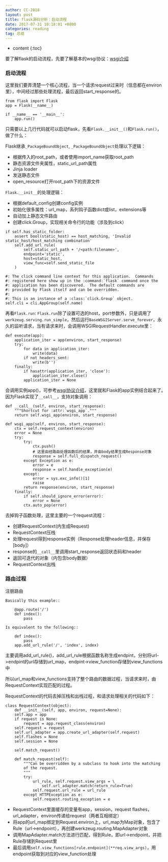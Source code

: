 ```yaml
---
author: CC-2018
layout: post
title: flask源码分析：启动流程
date: 2017-07-31 10:18:01 +0800
categories: reading
tag: 总结
---
```


* content
{:toc}

要了解flask的启动流程，先要了解基本的wsgi协议：[wsgi介绍](http://cizixs.com/2014/11/08/understand-wsgi)

### 启动流程

这里我们要弄清楚一个核心流程，当一个请求request过来时（信息都在environ里），中间经过那些处理流程，最后返回start_response的。

```
from flask import Flask
app = Flask(__name__)

if __name__ == '__main__':
    app.run()
```
只需要以上几行代码就可以启动flask，先看`Flask.__init__()`和`Flask.run()`，做了什么：

Flask继承`_PackageBoundObject`, `_PackageBoundObject`处理以下逻辑：

+ 根据传入的root_path，或者使用import_name获取root_path
+ 静态资源文件夹属性，static_url_path属性
+ Jinja loader
+ 发送静态文件
+ open_resource打开root_path下的资源文件

`Flask.__init__`的处理逻辑：

+ 根据default_config创建config实例
+ 初始化很多属性：url_map，系列钩子函数dict或list，extensions等
+ 自动加上静态文件路由
+ 创建click.Group，实现相关命令行的功能（涉及到click）

```
if self.has_static_folder:
    assert bool(static_host) == host_matching, 'Invalid static_host/host_matching combination'
    self.add_url_rule(
        self.static_url_path + '/<path:filename>',
        endpoint='static',
        host=static_host,
        view_func=self.send_static_file
    )

#: The click command line context for this application.  Commands
#: registered here show up in the :command:`flask` command once the
#: application has been discovered.  The default commands are
#: provided by Flask itself and can be overridden.
#:
#: This is an instance of a :class:`click.Group` object.
self.cli = cli.AppGroup(self.name)
```

再看`Flask.run`: `Flask.run`除了设置可选的host，port参数外，只是调用了`werkzeug.serving.run_simple`，然后运行`BaseWSGIServer.serve_forever`，永久的监听请求，当有请求来时，会调用WSGIRequestHandler.execute里：
```
def execute(app):
    application_iter = app(environ, start_response)
    try:
        for data in application_iter:
            write(data)
        if not headers_sent:
            write(b'')
    finally:
        if hasattr(application_iter, 'close'):
            application_iter.close()
        application_iter = None
```

会调用实例app()，可参考[wsgi协议介绍](http://cizixs.com/2014/11/08/understand-wsgi)，这里就和Flask的app实例结合起来了。因为Flask实现了`__call__`，支持对象调用：

```
def __call__(self, environ, start_response):
    """Shortcut for :attr:`wsgi_app`."""
    return self.wsgi_app(environ, start_response)

def wsgi_app(self, environ, start_response):
    ctx = self.request_context(environ)
    error = None
    try:
        try:
            ctx.push()
            # 这里由经路由处理函数后的结果，并由body结果生成Response对象
            response = self.full_dispatch_request()
        except Exception as e:
            error = e
            response = self.handle_exception(e)
        except:
            error = sys.exc_info()[1]
            raise
        return response(environ, start_response)
    finally:
        if self.should_ignore_error(error):
            error = None
        ctx.auto_pop(error)
```

去掉钩子函数处理，这里主要的一个request流程：
+ 创建RequestContext(内生成Request)
+ RequestContext压栈
+ 处理request得到response实例（Response处理header信息，并保存[body]）
+ response的`__call__`里调用start_response返回状态码和header
+ 返回可迭代的对象（内包含body数据）
+ RequestContext出栈


### 路由过程

注册路由
```
Basically this example::

    @app.route('/')
    def index():
        pass

Is equivalent to the following::

    def index():
        pass
    app.add_url_rule('/', 'index', index)
```

主要调用add_url_rule()，add_url_rule根据函数名称生成endpint，分别将url->endpint的url存储到url_map，endpint->view_function存储到view_functions中

所以url_map和view_functions支持了整个路由的数据过程，当请求来时，由RequestContext实现匹配的过程。

RequestContext的代码去掉压栈和出栈过程，和请求处理相关的代码如下：

```
class RequestContext(object):
    def __init__(self, app, environ, request=None):
    self.app = app
    if request is None:
        request = app.request_class(environ)
    self.request = request
    self.url_adapter = app.create_url_adapter(self.request)
    self.flashes = None
    self.session = None

    self.match_request()

    def match_request(self):
        """Can be overridden by a subclass to hook into the matching
        of the request.
        """
        try:
            url_rule, self.request.view_args = \
                self.url_adapter.match(return_rule=True)
            self.request.url_rule = url_rule
        except HTTPException as e:
            self.request.routing_exception = e
```
+ RequestContext里面缓存的变量有app，session，request flashes，url_adapter，environ传递给request（两者互相绑定）
+ 将app的url_map绑定到Request.environ上，url_map为Map对象，包含了Rule（url->endpoint），再创建werkzeug.routing.MapAdapter对象
+ 调用MapAdapter.match方法进行匹配，得到Rule，即url->endpoint，并把Rule存储到Request里
+ 最后调用`self.view_functions[rule.endpoint](**req.view_args)`，用endpoint获取到对应的view_function处理
